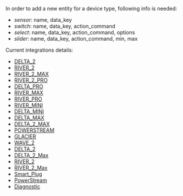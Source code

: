 In order to add a new entity for a device type, following info is needed:

- _sensor_: name, data_key
- _switch_: name, data_key, action_command
- _select_: name, data_key, action_command, options
- _slider_: name, data_key, action_command, min, max

Current integrations details:

- [DELTA_2](devices/DELTA_2.md)
- [RIVER_2](devices/RIVER_2.md)
- [RIVER_2_MAX](devices/RIVER_2_MAX.md)
- [RIVER_2_PRO](devices/RIVER_2_PRO.md)
- [DELTA_PRO](devices/DELTA_PRO.md)
- [RIVER_MAX](devices/RIVER_MAX.md)
- [RIVER_PRO](devices/RIVER_PRO.md)
- [RIVER_MINI](devices/RIVER_MINI.md)
- [DELTA_MINI](devices/DELTA_MINI.md)
- [DELTA_MAX](devices/DELTA_MAX.md)
- [DELTA_2_MAX](devices/DELTA_2_MAX.md)
- [POWERSTREAM](devices/POWERSTREAM.md)
- [GLACIER](devices/GLACIER.md)
- [WAVE_2](devices/WAVE_2.md)
- [DELTA_2](devices/DELTA_2-Public.md)
- [DELTA_2_Max](devices/DELTA_2_Max-Public.md)
- [RIVER_2](devices/RIVER_2-Public.md)
- [RIVER_2_Max](devices/RIVER_2_Max-Public.md)
- [Smart_Plug](devices/Smart_Plug-Public.md)
- [PowerStream](devices/PowerStream-Public.md)
- [Diagnostic](devices/Diagnostic-Public.md)
